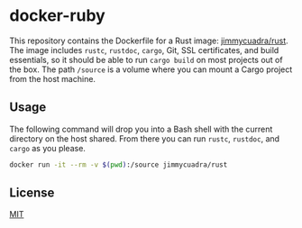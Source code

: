 # docker-ruby

This repository contains the Dockerfile for a Rust image: [jimmycuadra/rust](https://registry.hub.docker.com/u/jimmycuadra/rust/). The image includes `rustc`, `rustdoc`, `cargo`, Git, SSL certificates, and build essentials, so it should be able to run `cargo build` on most projects out of the box. The path `/source` is a volume where you can mount a Cargo project from the host machine.

## Usage

The following command will drop you into a Bash shell with the current directory on the host shared. From there you can run `rustc`, `rustdoc`, and `cargo` as you please.

``` bash
docker run -it --rm -v $(pwd):/source jimmycuadra/rust
```

## License

[MIT](http://opensource.org/licenses/MIT)
